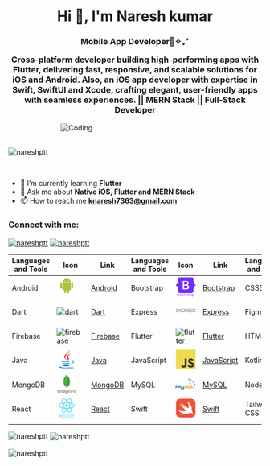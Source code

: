 <h1 align="center">Hi 👋, I'm Naresh kumar</h1>
<h3 align="center">Mobile App Developer📲✧₊⁺

Cross-platform developer building high-performing apps with Flutter, delivering fast, responsive, and scalable solutions for iOS and Android. Also, an iOS app developer with expertise in Swift, SwiftUI and Xcode, crafting elegant, user-friendly apps with seamless experiences. || MERN Stack || Full-Stack Developer</h3>
<img align= "right" alt="Coding" width= "400" src="https://physicsgurukul.files.wordpress.com/2019/02/character-1.gif">
<br><br>
<p align="left"> <img src="https://komarev.com/ghpvc/?username=nareshptt&label=Profile%20views&color=0e75b6&style=flat" alt="nareshptt" /> </p>
<p align="left"> <a href="https://twitter.com/" target="blank"><img src="https://img.shields.io/twitter/follow/?logo=twitter&style=for-the-badge" alt="" /></a> </p>

- 🌱 I’m currently learning **Flutter**
- 💬 Ask me about **Native iOS, Flutter and MERN Stack**
- 📫 How to reach me **knaresh7363@gmail.com**

<h3 align="left">Connect with me:</h3>
<p align="left">
<a href="https://linkedin.com/in/nareshptt" target="blank"><img align="center" src="https://raw.githubusercontent.com/rahuldkjain/github-profile-readme-generator/master/src/images/icons/Social/linked-in-alt.svg" alt="nareshptt" height="30" width="40" /></a>
<a href="https://instagram.com/nareshptt" target="blank"><img align="center" src="https://raw.githubusercontent.com/rahuldkjain/github-profile-readme-generator/master/src/images/icons/Social/instagram.svg" alt="nareshptt" height="30" width="40" /></a>
</p>
<table style="
    width: 100%;
    border-collapse: collapse;
  ">
  <thead>
    <tr>
      <th>Languages and Tools</th>
      <th>Icon</th>
      <th>Link</th>
      <th>Languages and Tools</th>
      <th>Icon</th>
      <th>Link</th>
      <th>Languages and Tools</th>
      <th>Icon</th>
      <th>Link</th>
    </tr>
  </thead>
  <tbody>
    <tr>
      <td>Android</td>
      <td><img src="https://raw.githubusercontent.com/devicons/devicon/master/icons/android/android-original-wordmark.svg" alt="android" width="40" height="40"/></td>
      <td><a href="https://developer.android.com" target="_blank" rel="noreferrer">Android</a></td>
      <td>Bootstrap</td>
      <td><img src="https://raw.githubusercontent.com/devicons/devicon/master/icons/bootstrap/bootstrap-plain-wordmark.svg" alt="bootstrap" width="40" height="40"/></td>
      <td><a href="https://getbootstrap.com" target="_blank" rel="noreferrer">Bootstrap</a></td>
      <td>CSS3</td>
      <td><img src="https://raw.githubusercontent.com/devicons/devicon/master/icons/css3/css3-original-wordmark.svg" alt="css3" width="40" height="40"/></td>
      <td><a href="https://www.w3schools.com/css/" target="_blank" rel="noreferrer">CSS3</a></td>
    </tr>
    <tr>
      <td>Dart</td>
      <td><img src="https://www.vectorlogo.zone/logos/dartlang/dartlang-icon.svg" alt="dart" width="40" height="40"/></td>
      <td><a href="https://dart.dev" target="_blank" rel="noreferrer">Dart</a></td>
      <td>Express</td>
      <td><img src="https://raw.githubusercontent.com/devicons/devicon/master/icons/express/express-original-wordmark.svg" alt="express" width="40" height="40"/></td>
      <td><a href="https://expressjs.com" target="_blank" rel="noreferrer">Express</a></td>
      <td>Figma</td>
      <td><img src="https://www.vectorlogo.zone/logos/figma/figma-icon.svg" alt="figma" width="40" height="40"/></td>
      <td><a href="https://www.figma.com/" target="_blank" rel="noreferrer">Figma</a></td>
    </tr>
    <tr>
      <td>Firebase</td>
      <td><img src="https://www.vectorlogo.zone/logos/firebase/firebase-icon.svg" alt="firebase" width="40" height="40"/></td>
      <td><a href="https://firebase.google.com/" target="_blank" rel="noreferrer">Firebase</a></td>
      <td>Flutter</td>
      <td><img src="https://www.vectorlogo.zone/logos/flutterio/flutterio-icon.svg" alt="flutter" width="40" height="40"/></td>
      <td><a href="https://flutter.dev" target="_blank" rel="noreferrer">Flutter</a></td>
      <td>HTML5</td>
      <td><img src="https://raw.githubusercontent.com/devicons/devicon/master/icons/html5/html5-original-wordmark.svg" alt="html5" width="40" height="40"/></td>
      <td><a href="https://www.w3.org/html/" target="_blank" rel="noreferrer">HTML5</a></td>
    </tr>
    <tr>
      <td>Java</td>
      <td><img src="https://raw.githubusercontent.com/devicons/devicon/master/icons/java/java-original.svg" alt="java" width="40" height="40"/></td>
      <td><a href="https://www.java.com" target="_blank" rel="noreferrer">Java</a></td>
      <td>JavaScript</td>
      <td><img src="https://raw.githubusercontent.com/devicons/devicon/master/icons/javascript/javascript-original.svg" alt="javascript" width="40" height="40"/></td>
      <td><a href="https://developer.mozilla.org/en-US/docs/Web/JavaScript" target="_blank" rel="noreferrer">JavaScript</a></td>
      <td>Kotlin</td>
      <td><img src="https://www.vectorlogo.zone/logos/kotlinlang/kotlinlang-icon.svg" alt="kotlin" width="40" height="40"/></td>
      <td><a href="https://kotlinlang.org" target="_blank" rel="noreferrer">Kotlin</a></td>
    </tr>
    <tr>
      <td>MongoDB</td>
      <td><img src="https://raw.githubusercontent.com/devicons/devicon/master/icons/mongodb/mongodb-original-wordmark.svg" alt="mongodb" width="40" height="40"/></td>
      <td><a href="https://www.mongodb.com/" target="_blank" rel="noreferrer">MongoDB</a></td>
      <td>MySQL</td>
      <td><img src="https://raw.githubusercontent.com/devicons/devicon/master/icons/mysql/mysql-original-wordmark.svg" alt="mysql" width="40" height="40"/></td>
      <td><a href="https://www.mysql.com/" target="_blank" rel="noreferrer">MySQL</a></td>
      <td>Node.js</td>
      <td><img src="https://raw.githubusercontent.com/devicons/devicon/master/icons/nodejs/nodejs-original-wordmark.svg" alt="nodejs" width="40" height="40"/></td>
      <td><a href="https://nodejs.org" target="_blank" rel="noreferrer">Node.js</a></td>
    </tr>
    <tr>
      <td>React</td>
      <td><img src="https://raw.githubusercontent.com/devicons/devicon/master/icons/react/react-original-wordmark.svg" alt="react" width="40" height="40"/></td>
      <td><a href="https://reactjs.org/" target="_blank" rel="noreferrer">React</a></td>
      <td>Swift</td>
      <td><img src="https://raw.githubusercontent.com/devicons/devicon/master/icons/swift/swift-original.svg" alt="swift" width="40" height="40"/></td>
      <td><a href="https://developer.apple.com/swift/" target="_blank" rel="noreferrer">Swift</a></td>
      <td>Tailwind CSS</td>
      <td><img src="https://www.vectorlogo.zone/logos/tailwindcss/tailwindcss-icon.svg" alt="tailwind" width="40" height="40"/></td>
      <td><a href="https://tailwindcss.com/" target="_blank" rel="noreferrer">Tailwind CSS</a></td>
    </tr>
    <tr>
      <td></td>
      <td></td>
      <td></td>
      <td></td>
      <td></td>
      <td></td>
    </tr>
  </tbody>
</table>

<p><img align="left" src="https://github-readme-stats.vercel.app/api/top-langs?username=nareshptt&show_icons=true&locale=en&layout=compact" alt="nareshptt" /></p>

<p>&nbsp;<img align="center" src="https://github-readme-stats.vercel.app/api?username=nareshptt&show_icons=true&locale=en" alt="nareshptt" /></p>

<p><img align="center" src="https://github-readme-streak-stats.herokuapp.com/?user=nareshptt&" alt="nareshptt" /></p>
